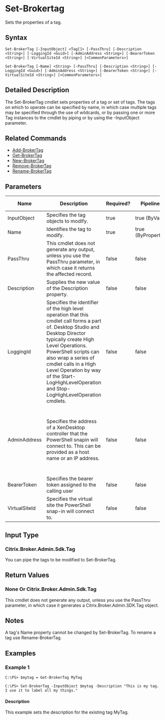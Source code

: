 ﻿
# Set-Brokertag
Sets the properties of a tag.
## Syntax
```
Set-BrokerTag [-InputObject] <Tag[]> [-PassThru] [-Description <String>] [-LoggingId <Guid>] [-AdminAddress <String>] [-BearerToken <String>] [-VirtualSiteId <String>] [<CommonParameters>]

Set-BrokerTag [-Name] <String> [-PassThru] [-Description <String>] [-LoggingId <Guid>] [-AdminAddress <String>] [-BearerToken <String>] [-VirtualSiteId <String>] [<CommonParameters>]
```
## Detailed Description
The Set-BrokerTag cmdlet sets properties of a tag or set of tags. The tags on which to operate can be specified by name, in which case multiple tags may be specified through the use of wildcards, or by passing one or more Tag instances to the cmdlet by piping or by using the -InputObject parameter.


## Related Commands

* [Add-BrokerTag](../Add-BrokerTag/)
* [Get-BrokerTag](../Get-BrokerTag/)
* [New-BrokerTag](../New-BrokerTag/)
* [Remove-BrokerTag](../Remove-BrokerTag/)
* [Rename-BrokerTag](../Rename-BrokerTag/)
## Parameters
| Name   | Description | Required? | Pipeline Input | Default Value |
| --- | --- | --- | --- | --- |
| InputObject | Specifies the tag objects to modify. | true | true (ByValue) |  |
| Name | Identifies the tag to modify. | true | true (ByPropertyName) |  |
| PassThru | This cmdlet does not generate any output, unless you use the PassThru parameter, in which case it returns the affected record. | false | false | False |
| Description | Supplies the new value of the Description property. | false | false |  |
| LoggingId | Specifies the identifier of the high level operation that this cmdlet call forms a part of. Desktop Studio and Desktop Director typically create High Level Operations. PowerShell scripts can also wrap a series of cmdlet calls in a High Level Operation by way of the Start-LogHighLevelOperation and Stop-LogHighLevelOperation cmdlets. | false | false |  |
| AdminAddress | Specifies the address of a XenDesktop controller that the PowerShell snapin will connect to. This can be provided as a host name or an IP address. | false | false | Localhost. Once a value is provided by any cmdlet, this value will become the default. |
| BearerToken | Specifies the bearer token assigned to the calling user | false | false |  |
| VirtualSiteId | Specifies the virtual site the PowerShell snap-in will connect to. | false | false |  |

## Input Type

### Citrix.Broker.Admin.Sdk.Tag
You can pipe the tags to be modified to Set-BrokerTag.
## Return Values

### None Or Citrix.Broker.Admin.Sdk.Tag
This cmdlet does not generate any output, unless you use the PassThru parameter, in which case it generates a Citrix.Broker.Admin.SDK.Tag object.
## Notes
A tag's Name property cannot be changed by Set-BrokerTag. To rename a tag use Rename-BrokerTag.
## Examples

### Example 1
```
C:\PS> $mytag = Get-BrokerTag MyTag

C:\PS> Set-BrokerTag -InputObject $mytag -Description "This is my tag. I use it to label all my things."
```
#### Description
This example sets the description for the existing tag MyTag.
